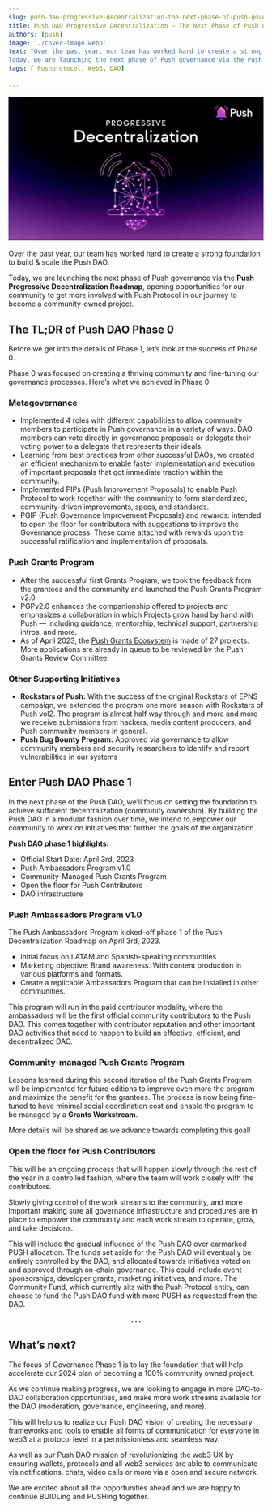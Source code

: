 ```yaml
---
slug: push-dao-progressive-decentralization-the-next-phase-of-push-governance
title: Push DAO Progressive Decentralization — The Next Phase of Push Governance🌐
authors: [push]
image: './cover-image.webp'
text: "Over the past year, our team has worked hard to create a strong foundation to build & scale the Push DAO.
Today, we are launching the next phase of Push governance via the Push Progressive Decentralization Roadmap, opening opportunities for our community to get more involved with Push Protocol in our journey to become a community-owned project."
tags: [ Pushprotocol, Web3, DAO]

---
```


![Cover image of Push DAO Progressive Decentralization — The Next Phase of Push Governance🌐](./cover-image.webp)
<!--truncate-->


Over the past year, our team has worked hard to create a strong foundation to build & scale the Push DAO.

Today, we are launching the next phase of Push governance via the <b>Push Progressive Decentralization Roadmap</b>, opening opportunities for our community to get more involved with Push Protocol in our journey to become a community-owned project.


## The TL;DR of Push DAO Phase 0
Before we get into the details of Phase 1, let’s look at the success of Phase 0.

Phase 0 was focused on creating a thriving community and fine-tuning our governance processes. Here’s what we achieved in Phase 0:

### Metagovernance
- Implemented 4 roles with different capabilities to allow community members to participate in Push governance in a variety of ways. DAO members can vote directly in governance proposals or delegate their voting power to a delegate that represents their ideals.
- Learning from best practices from other successful DAOs, we created an efficient mechanism to enable faster implementation and execution of important proposals that got immediate traction within the community.
- Implemented PIPs (Push Improvement Proposals) to enable Push Protocol to work together with the community to form standardized, community-driven improvements, specs, and standards.
- PGIP (Push Governance Improvement Proposals) and rewards: intended to open the floor for contributors with suggestions to improve the Governance process. These come attached with rewards upon the successful ratification and implementation of proposals.

### Push Grants Program

- After the successful first Grants Program, we took the feedback from the grantees and the community and launched the Push Grants Program v2.0.
- PGPv2.0 enhances the companionship offered to projects and emphasizes a collaboration in which Projects grow hand by hand with Push — including guidance, mentorship, technical support, partnership intros, and more.
- As of April 2023, the [Push Grants Ecosystem](https://twitter.com/Push_DAO/status/1638221385288785926) is made of 27 projects. More applications are already in queue to be reviewed by the Push Grants Review Committee.

### Other Supporting Initiatives

- <b>Rockstars of Push:</b> With the success of the original Rockstars of EPNS campaign, we extended the program one more season with Rockstars of Push vol2. The program is almost half way through and more and more we receive submissions from hackers, media content producers, and Push community members in general.
- <b>Push Bug Bounty Program:</b> Approved via governance to allow community members and security researchers to identify and report vulnerabilities in our systems

## Enter Push DAO Phase 1

In the next phase of the Push DAO, we’ll focus on setting the foundation to achieve sufficient decentralization (community ownership). By building the Push DAO in a modular fashion over time, we intend to empower our community to work on initiatives that further the goals of the organization.

<b>Push DAO phase 1 highlights:</b>

- Official Start Date: April 3rd, 2023
- Push Ambassadors Program v1.0
- Community-Managed Push Grants Program
- Open the floor for Push Contributors
- DAO infrastructure

### Push Ambassadors Program v1.0

The Push Ambassadors Program kicked-off phase 1 of the Push Decentralization Roadmap on April 3rd, 2023.

- Initial focus on LATAM and Spanish-speaking communities
- Marketing objective: Brand awareness. With content production in various platforms and formats.
- Create a replicable Ambassadors Program that can be installed in other communities.

This program will run in the paid contributor modality, where the ambassadors will be the first official community contributors to the Push DAO. This comes together with contributor reputation and other important DAO activities that need to happen to build an effective, efficient, and decentralized DAO.

### Community-managed Push Grants Program
Lessons learned during this second iteration of the Push Grants Program will be implemented for future editions to improve even more the program and maximize the benefit for the grantees. The process is now being fine-tuned to have minimal social coordination cost and enable the program to be managed by a <b>Grants Workstream</b>.

More details will be shared as we advance towards completing this goal!

### Open the floor for Push Contributors
This will be an ongoing process that will happen slowly through the rest of the year in a controlled fashion, where the team will work closely with the contributors.

Slowly giving control of the work streams to the community, and more important making sure all governance infrastructure and procedures are in place to empower the community and each work stream to operate, grow, and take decisions.

This will include the gradual influence of the Push DAO over earmarked PUSH allocation. The funds set aside for the Push DAO will eventually be entirely controlled by the DAO, and allocated towards initiatives voted on and approved through on-chain governance. This could include event sponsorships, developer grants, marketing initiatives, and more. The Community Fund, which currently sits with the Push Protocol entity, can choose to fund the Push DAO fund with more PUSH as requested from the DAO.

<center> <b>.   .   .</b></center>

## What’s next?

The focus of Governance Phase 1 is to lay the foundation that will help accelerate our 2024 plan of becoming a 100% community owned project.

As we continue making progress, we are looking to engage in more DAO-to-DAO collaboration opportunities, and make more work streams available for the DAO (moderation, governance, engineering, and more).

This will help us to realize our Push DAO vision of creating the necessary frameworks and tools to enable all forms of communication for everyone in web3 at a protocol level in a permissionless and seamless way.

As well as our Push DAO mission of revolutionizing the web3 UX by ensuring wallets, protocols and all web3 services are able to communicate via notifications, chats, video calls or more via a open and secure network.

We are excited about all the opportunities ahead and we are happy to continue BUIDLing and PUSHing together.


